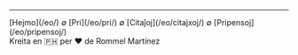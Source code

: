 
***
<div class="footer">

<div class="text-small">
[Hejmo](/eo/) ∅ [Pri](/eo/pri/) ∅ [Citaĵoj](/eo/citajxoj/) ∅ [Pripensoj](/eo/pripensoj/)
</div>

<div class="text-x-small">
Kreita en 🇵🇭 per ❤️ de Rommel Martínez
</div>

</div>
